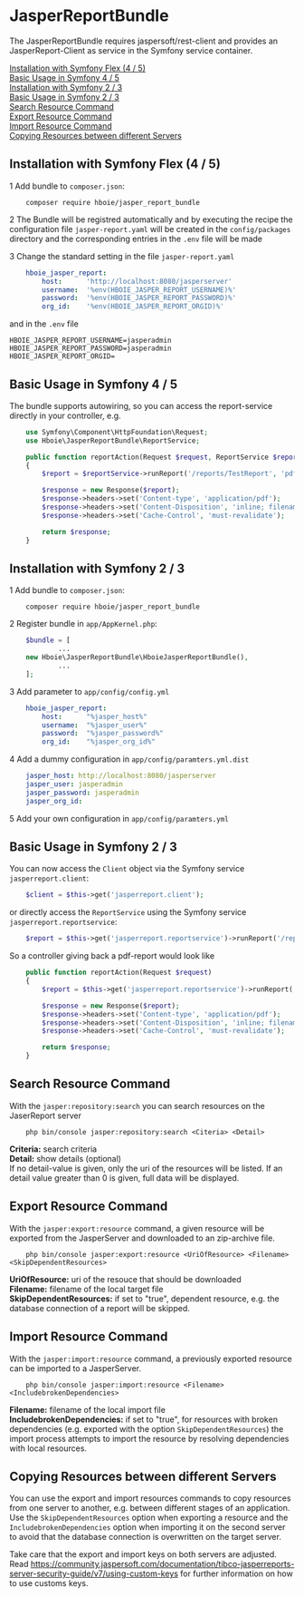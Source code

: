 # JasperReportBundle

The JasperReportBundle requires jaspersoft/rest-client and provides an JasperReport-Client as service in the Symfony service container.

[Installation with Symfony Flex (4 / 5)](#installation_4_5)<br>
[Basic Usage in Symfony 4 / 5](#basic_usage_4_5)<br>
[Installation with Symfony 2 / 3](#installation_2_3)<br>
[Basic Usage in Symfony 2 / 3](#basic_usage_2_3)<br>
[Search Resource Command](#search_resource_command)<br>
[Export Resource Command](#export_resource_command)<br>
[Import Resource Command](#import_resource_command)<br>
[Copying Resources between different Servers](#copying_resources)<br>

## Installation with Symfony Flex (4 / 5) <a name="installation_4_5" />

1 Add bundle to <code>composer.json</code>:
```shel
    composer require hboie/jasper_report_bundle
```
2 The Bundle will be registred automatically and by executing the recipe the configuration 
file <code>jasper-report.yaml</code>
will be created in the <code>config/packages</code> directory and the corresponding entries
in the <code>.env</code> file will be made

3 Change the standard setting in the file <code>jasper-report.yaml</code>

```yml
    hboie_jasper_report:
        host:      'http://localhost:8080/jasperserver'
        username:  '%env(HBOIE_JASPER_REPORT_USERNAME)%'
        password:  '%env(HBOIE_JASPER_REPORT_PASSWORD)%'
        org_id:    '%env(HBOIE_JASPER_REPORT_ORGID)%'
```

and in the <code>.env</code> file

```
HBOIE_JASPER_REPORT_USERNAME=jasperadmin
HBOIE_JASPER_REPORT_PASSWORD=jasperadmin
HBOIE_JASPER_REPORT_ORGID=
```

## Basic Usage in Symfony 4 / 5 <a name="basic_usage_4_5" />

The bundle supports autowiring, so you can access the report-service directly in your controller, e.g.
```php
    use Symfony\Component\HttpFoundation\Request;
    use Hboie\JasperReportBundle\ReportService;

    public function reportAction(Request $request, ReportService $reportService)
    {
        $report = $reportService->runReport('/reports/TestReport', 'pdf');

        $response = new Response($report);
        $response->headers->set('Content-type', 'application/pdf');
        $response->headers->set('Content-Disposition', 'inline; filename=Report.pdf');
        $response->headers->set('Cache-Control', 'must-revalidate');

        return $response;
    }
```

## Installation with Symfony 2 / 3 <a name="installation_2_3" />

1 Add bundle to <code>composer.json</code>:
```shel
    composer require hboie/jasper_report_bundle
```
2 Register bundle in <code>app/AppKernel.php</code>:
```php
    $bundle = [
            ...
    new Hboie\JasperReportBundle\HboieJasperReportBundle(),
            ...
    ];
```
3 Add parameter to <code>app/config/config.yml</code>
```yml
    hboie_jasper_report:
        host:      "%jasper_host%"
        username:  "%jasper_user%"
        password:  "%jasper_password%"
        org_id:    "%jasper_org_id%"
```
4 Add a dummy configuration in <code>app/config/paramters.yml.dist</code>
```yml
    jasper_host: http://localhost:8080/jasperserver
    jasper_user: jasperadmin
    jasper_password: jasperadmin
    jasper_org_id:
```
5 Add your own configuration in <code>app/config/paramters.yml</code>

## Basic Usage in Symfony 2 / 3 <a name="basic_usage_2_3" />

You can now access the <code>Client</code> object via the Symfony service <code>jasperreport.client</code>:
```php
    $client = $this->get('jasperreport.client');
```
or directly access the <code>ReportService</code> using the Symfony service <code>jasperreport.reportservice</code>:
```php
    $report = $this->get('jasperreport.reportservice')->runReport('/reports/TestReport', 'pdf');
```
So a controller giving back a pdf-report would look like
```php
    public function reportAction(Request $request)
    {
        $report = $this->get('jasperreport.reportservice')->runReport('/reports/TestReport', 'pdf');

        $response = new Response($report);
        $response->headers->set('Content-type', 'application/pdf');
        $response->headers->set('Content-Disposition', 'inline; filename=Report.pdf');
        $response->headers->set('Cache-Control', 'must-revalidate');

        return $response;
    }
```

## Search Resource Command <a name="search_resource_command" />

With the <code>jasper:repository:search</code> you can search resources on the JaserReport server

```
    php bin/console jasper:repository:search <Citeria> <Detail>
```

**Criteria:** search criteria<br>
**Detail:** show details (optional)<br>
If no detail-value is given, only the uri of the resources will be listed. If an detail value greater 
than 0 is given, full data will be displayed.
 
## Export Resource Command <a name="export_resource_command" />

With the <code>jasper:export:resource</code> command, a given resource will be exported 
from the JasperServer and downloaded to an zip-archive file.

```
    php bin/console jasper:export:resource <UriOfResource> <Filename> <SkipDependentResources>
```

**UriOfResource:** uri of the resouce that should be downloaded<br>
**Filename:** filename of the local target file<br>
**SkipDependentResources:** if set to "true", dependent resource, e.g. the database 
connection of a report will be skipped.<br>

## Import Resource Command <a name="import_resource_command" />

With the <code>jasper:import:resource</code> command, a previously exported resource 
can be imported to a JasperServer.

```
    php bin/console jasper:import:resource <Filename> <IncludebrokenDependencies>
```

**Filename:** filename of the local import file<br>
**IncludebrokenDependencies:** if set to "true", for resources with broken dependencies
(e.g. exported with the option <code>SkipDependentResources</code>) the import process
attempts to import the resource by resolving dependencies with local resources.<br>

## Copying Resources between different Servers <a name="copying_resources" />

You can use the export and import resources commands to copy resources from 
one server to another, e.g. between different stages of
an application. Use the <code>SkipDependentResources</code> option when exporting a 
resource and the <code>IncludebrokenDependencies</code> option when importing it 
on the second server to avoid that the database connection is overwritten on 
the target server.

Take care that the export and import keys on both servers are adjusted. 
Read https://community.jaspersoft.com/documentation/tibco-jasperreports-server-security-guide/v7/using-custom-keys
for further information on how to use customs keys.

